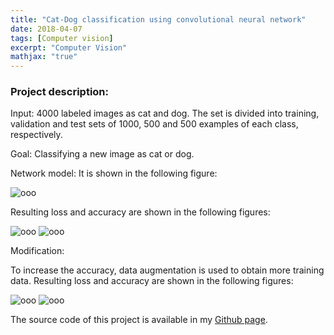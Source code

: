 ```yaml
---
title: "Cat-Dog classification using convolutional neural network"
date: 2018-04-07
tags: [Computer vision]
excerpt: "Computer Vision"
mathjax: "true"
---
```

### Project description:

Input: 4000 labeled images as cat and dog. The set is divided into training, validation and test sets of 1000, 500 and 500 examples of each class, respectively.

Goal: Classifying a new image as cat or dog.

Network model: It is shown in the following figure:

<img src="{{ site.url }}{{ site.baseurl }}/images/CatDogConv/Slide1.jpg" alt="ooo">


Resulting loss and accuracy are shown in the following figures:

<img src="{{ site.url }}{{ site.baseurl }}/images/CatDogConv/loss.png" alt="ooo">

<img src="{{ site.url }}{{ site.baseurl }}/images/CatDogConv/acc.png" alt="ooo">      

Modification:

To increase the accuracy, data augmentation is used to obtain more training data. Resulting loss and accuracy are shown in the following figures:

<img src="{{ site.url }}{{ site.baseurl }}/images/CatDogConv/loss2.png" alt="ooo">

<img src="{{ site.url }}{{ site.baseurl }}/images/CatDogConv/acc2.png" alt="ooo">      

The source code of this project is available in my [Github page](https://github.com/MohammadrezaAzimi/Cat-Dog-Classification-ConvNet). 
